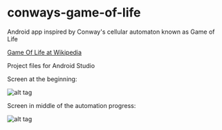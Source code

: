 # conways-game-of-life
Android app inspired by Conway's cellular automaton known as Game of Life

[Game Of Life at Wikipedia](http://en.wikipedia.org/wiki/Conway%27s_Game_of_Life)

Project files for Android Studio

Screen at the beginning:

![alt tag](https://raw.github.com/Galya-IT/conways-game-of-life/master/screens/01-start.png)

Screen in middle of the automation progress:

![alt tag](https://raw.github.com/Galya-IT/conways-game-of-life/master/screens/07.png)

